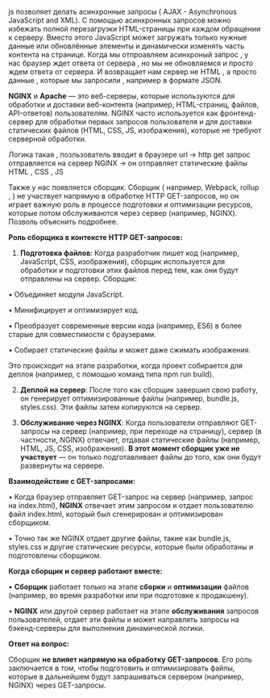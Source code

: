 js позволяет делать асинхронные запросы ( AJAX - Asynchronous JavaScript and XML). C помощью асинхронных запросов можно избежать полной перезагрузки HTML-страницы при каждом обращении к серверу. Вместо этого JavaScript может загружать только нужные данные или обновлённые элементы и динамически изменять часть контента на странице. Когда мы отпроавляем асинхроный запрос , у нас браузер ждет ответа от сервера , но мы не обновляемся и просто ждем ответа от сервера. И возвращает нам сервер не HTML , а просто данные , которые мы запросили , например в формате JSON. 

**NGINX** и **Apache** — это веб-серверы, которые используются для обработки и доставки веб-контента (например, HTML-страниц, файлов, API-ответов) пользователям. NGINX часто используется как фронтенд-сервер для обработки первых запросов пользователя и для доставки статических файлов (HTML, CSS, JS, изображения), которые не требуют серверной обработки.

Логика такая , позльзователь вводит в браузере url -> http get запрос отправляется на сервер NGINX -> он отправляет статические файлы HTML , CSS , JS 

Также у нас появляется сборщик. Сборщик ( например, Webpack, rollup ,  ) не участвует напрямую в обработке HTTP GET-запросов, но он играет важную роль в процессе подготовки и оптимизации ресурсов, которые потом обслуживаются через сервер (например, NGINX). Позволь объяснить подробнее.

  

**Роль сборщика в контексте HTTP GET-запросов:**

  

1. **Подготовка файлов**: Когда разработчик пишет код (например, JavaScript, CSS, изображения), сборщик используется для обработки и подготовки этих файлов перед тем, как они будут отправлены на сервер. Сборщик:

• Объединяет модули JavaScript.

• Минифицирует и оптимизирует код.

• Преобразует современные версии кода (например, ES6) в более старые для совместимости с браузерами.

• Собирает статические файлы и может даже сжимать изображения.

Это происходит на этапе разработки, когда проект собирается для деплоя (например, с помощью команд типа npm run build).

2. **Деплой на сервер**: После того как сборщик завершил свою работу, он генерирует оптимизированные файлы (например, bundle.js, styles.css). Эти файлы затем копируются на сервер.

3. **Обслуживание через NGINX**: Когда пользователи отправляют GET-запросы на сервер (например, при переходе на страницу), сервер (в частности, NGINX) отвечает, отдавая статические файлы (например, HTML, JS, CSS, изображения). **В этот момент сборщик уже не участвует** — он только подготавливает файлы до того, как они будут развернуты на сервере.

  

**Взаимодействие с GET-запросами:**

  

• Когда браузер отправляет GET-запрос на сервер (например, запрос на index.html), **NGINX** отвечает этим запросом и отдает пользователю файл index.html, который был сгенерирован и оптимизирован сборщиком.

• Точно так же NGINX отдает другие файлы, такие как bundle.js, styles.css и другие статические ресурсы, которые были обработаны и подготовлены сборщиком.

  

**Когда сборщик и сервер работают вместе:**

  

• **Сборщик** работает только на этапе **сборки** и **оптимизации** файлов (например, во время разработки или при подготовке к продакшену).

• **NGINX** или другой сервер работает на этапе **обслуживания** запросов пользователей, отдает эти файлы и может направлять запросы на бэкенд-серверы для выполнения динамической логики.

  

**Ответ на вопрос:**

  

Сборщик **не влияет напрямую на обработку GET-запросов**. Его роль заключается в том, чтобы подготовить и оптимизировать файлы, которые в дальнейшем будут запрашиваться сервером (например, NGINX) через GET-запросы.